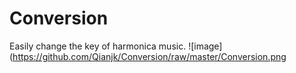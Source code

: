 # Conversion
Easily change the key of  harmonica music.
![image](https://github.com/Qianjk/Conversion/raw/master/Conversion.png
